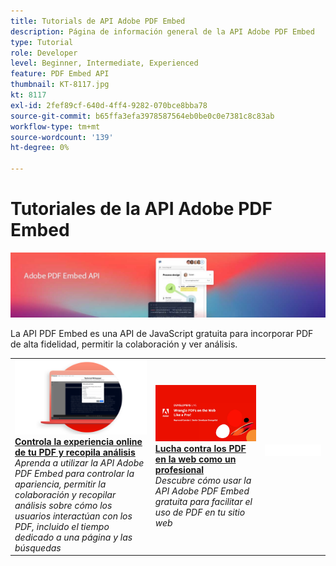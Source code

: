 ```yaml
---
title: Tutorials de API Adobe PDF Embed
description: Página de información general de la API Adobe PDF Embed
type: Tutorial
role: Developer
level: Beginner, Intermediate, Experienced
feature: PDF Embed API
thumbnail: KT-8117.jpg
kt: 8117
exl-id: 2fef89cf-640d-4ff4-9282-070bce8bba78
source-git-commit: b65ffa3efa3978587564eb0be0c0e7381c8c83ab
workflow-type: tm+mt
source-wordcount: '139'
ht-degree: 0%

---
```


# Tutoriales de la API Adobe PDF Embed

![Banner de API de incrustación de PDF](../assets/pdfembedhero.jpg)

La API PDF Embed es una API de JavaScript gratuita para incorporar PDF de alta fidelidad, permitir la colaboración y ver análisis.

<table style="table-layout:fixed">
<tr>
 <td>
   <a href="controlpdfexperience.md">
      <img alt="Controla la experiencia online de tu PDF y recopila análisis" src="assets/ControlPDF_thumb.png" />
   </a>
    <div>
   <a href="controlpdfexperience.md"><strong>Controla la experiencia online de tu PDF y recopila análisis</strong></a>
    </div>
    <em>Aprenda a utilizar la API Adobe PDF Embed para controlar la apariencia, permitir la colaboración y recopilar análisis sobre cómo los usuarios interactúan con los PDF, incluido el tiempo dedicado a una página y las búsquedas</em>
    <br>
  </td>
  <td>
   <a href="https://experienceleague.adobe.com/docs/adobe-developers-live-events/events/2021/oct2021/pdf-embed-api.html">
      <img alt="Lucha contra los PDF en la web como un profesional" src="assets/Wrangle_1280.png" />
   </a>
    <div>
   <a href="https://experienceleague.adobe.com/docs/adobe-developers-live-events/events/2021/oct2021/pdf-embed-api.html"><strong>Lucha contra los PDF en la web como un profesional</strong></a>
    </div>
    <em>Descubre cómo usar la API Adobe PDF Embed gratuita para facilitar el uso de PDF en tu sitio web</em>
    <br>
  </td>
  <td>
    <img alt="Separador" src="../assets/WhiteBanner_Placeholder.png" />
    <div>
    <br>
  </td>
</tr>
</table>
